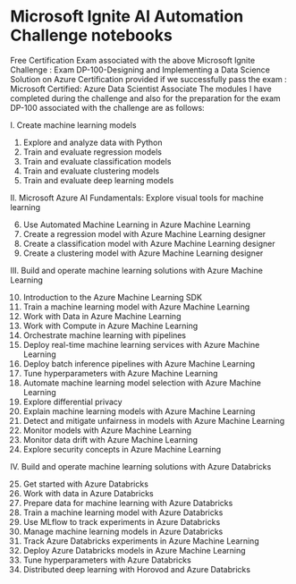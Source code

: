 # Microsoft Ignite AI Automation Challenge notebooks

Free Certification Exam associated with the above Microsoft Ignite Challenge : Exam DP-100-Designing and Implementing a Data Science Solution on Azure
Certification provided if we successfully pass the exam : Microsoft Certified: Azure Data Scientist Associate
The modules I have completed during the challenge and also for the preparation for the exam DP-100 associated with the challenge are as follows: 

I. Create machine learning models

1. Explore and analyze data with Python
2. Train and evaluate regression models
3. Train and evaluate classification models
4. Train and evaluate clustering models
5. Train and evaluate deep learning models

II. Microsoft Azure AI Fundamentals: Explore visual tools for machine learning

6. Use Automated Machine Learning in Azure Machine Learning
7. Create a regression model with Azure Machine Learning designer
8. Create a classification model with Azure Machine Learning designer
9. Create a clustering model with Azure Machine Learning designer

III. Build and operate machine learning solutions with Azure Machine Learning

10. Introduction to the Azure Machine Learning SDK
11. Train a machine learning model with Azure Machine Learning
12. Work with Data in Azure Machine Learning
13. Work with Compute in Azure Machine Learning
14. Orchestrate machine learning with pipelines
15. Deploy real-time machine learning services with Azure Machine Learning
16. Deploy batch inference pipelines with Azure Machine Learning
17. Tune hyperparameters with Azure Machine Learning
18. Automate machine learning model selection with Azure Machine Learning
19. Explore differential privacy
20. Explain machine learning models with Azure Machine Learning
21. Detect and mitigate unfairness in models with Azure Machine Learning
22. Monitor models with Azure Machine Learning
23. Monitor data drift with Azure Machine Learning
24. Explore security concepts in Azure Machine Learning

IV. Build and operate machine learning solutions with Azure Databricks

25. Get started with Azure Databricks
26. Work with data in Azure Databricks
27. Prepare data for machine learning with Azure Databricks
28. Train a machine learning model with Azure Databricks
29. Use MLflow to track experiments in Azure Databricks
30. Manage machine learning models in Azure Databricks
31. Track Azure Databricks experiments in Azure Machine Learning
32. Deploy Azure Databricks models in Azure Machine Learning
33. Tune hyperparameters with Azure Databricks
34. Distributed deep learning with Horovod and Azure Databricks
